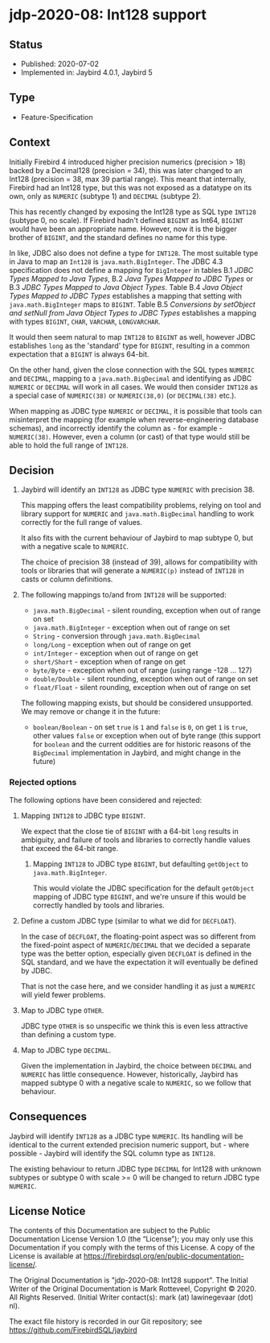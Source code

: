 <!--
SPDX-FileCopyrightText: Copyright 2020 Mark Rotteveel
SPDX-License-Identifier: LicenseRef-PDL-1.0
-->
# jdp-2020-08: Int128 support

## Status

- Published: 2020-07-02
- Implemented in: Jaybird 4.0.1, Jaybird 5

## Type

- Feature-Specification

## Context

Initially Firebird 4 introduced higher precision numerics (precision > 18)
backed by a Decimal128 (precision = 34), this was later changed to an Int128
(precision = 38, max 39 partial range). This meant that internally, Firebird had
an Int128 type, but this was not exposed as a datatype on its own, only as
`NUMERIC` (subtype 1) and `DECIMAL` (subtype 2).

This has recently changed by exposing the Int128 type as SQL type `INT128`
(subtype 0, no scale). If Firebird hadn't defined `BIGINT` as Int64, `BIGINT`
would have been an appropriate name. However, now it is the bigger brother of
`BIGINT`, and the standard defines no name for this type.

In like, JDBC also does not define a type for `INT128`. The most suitable type
in Java to map an `Int128` is `java.math.BigInteger`. The JDBC 4.3 specification
does not define a mapping for `BigInteger` in tables B.1 _JDBC Types Mapped to
Java Types_, B.2 _Java Types Mapped to JDBC Types_ or B.3 _JDBC Types Mapped to
Java Object Types_. Table B.4 _Java Object Types Mapped to JDBC Types_
establishes a mapping that setting with `java.math.BigInteger` maps to `BIGINT`.
Table B.5 _Conversions by setObject and setNull from Java Object
Types to JDBC Types_ establishes a mapping with types `BIGINT`, `CHAR`,
`VARCHAR`, `LONGVARCHAR`.

It would then seem natural to map `INT128` to `BIGINT` as well, however JDBC
establishes `long` as the 'standard' type for `BIGINT`, resulting in a common
expectation that a `BIGINT` is always 64-bit.

On the other hand, given the close connection with the SQL types `NUMERIC` and
`DECIMAL`, mapping to a `java.math.BigDecimal` and identifying as JDBC `NUMERIC`
or `DECIMAL` will work in all cases. We would then consider `INT128` as a
special case of `NUMERIC(38)` or `NUMERIC(38,0)` (or `DECIMAL(38)` etc.).

When mapping as JDBC type `NUMERIC` or `DECIMAL`, it is possible that tools can
misinterpret the mapping (for example when reverse-engineering database schemas),
and incorrectly identify the column as - for example - `NUMERIC(38)`. However,
even a column (or cast) of that type would still be able to hold the full range
of `INT128`.  

## Decision

1.  Jaybird will identify an `INT128` as JDBC type `NUMERIC` with precision 38.

    This mapping offers the least compatibility problems, relying on tool and
    library support for `NUMERIC` and `java.math.BigDecimal` handling to work
    correctly for the full range of values.
    
    It also fits with the current behaviour of Jaybird to map subtype 0, but
    with a negative scale to `NUMERIC`.
    
    The choice of precision 38 (instead of 39), allows for compatibility with
    tools or libraries that will generate a `NUMERIC(p)` instead of `INT128` in
    casts or column definitions.
    
2.  The following mappings to/and from `INT128` will be supported:

    - `java.math.BigDecimal` - silent rounding, exception when out of range on
      set
    - `java.math.BigInteger` - exception when out of range on set
    - `String` - conversion through `java.math.BigDecimal`
    - `long/Long` - exception when out of range on get
    - `int/Integer` - exception when out of range on get
    - `short/Short` - exception when of range on get
    - `byte/Byte` - exception when out of range (using range -128 ... 127)
    - `double/Double` - silent rounding, exception when out of range on set
    - `float/Float` - silent rounding, exception when out of range on set
    
    The following mapping exists, but should be considered unsupported. We may
    remove or change it in the future:
    
    - `boolean/Boolean` - on set `true` is `1` and `false` is `0`, on get `1` is
      `true`, other values `false` or exception when out of byte range (this
      support for `boolean` and the current oddities are for historic reasons of
      the `BigDecimal` implementation in Jaybird, and might change in the future)

### Rejected options

The following options have been considered and rejected:

1.  Mapping `INT128` to JDBC type `BIGINT`.

    We expect that the close tie of `BIGINT` with a 64-bit `long` results in
    ambiguity, and failure of tools and libraries to correctly handle values
    that exceed the 64-bit range.
    
    1.  Mapping `INT128` to JDBC type `BIGINT`, but defaulting `getObject` to
        `java.math.BigInteger`.
        
        This would violate the JDBC specification for the default `getObject`
        mapping of JDBC type `BIGINT`, and we're unsure if this would be
        correctly handled by tools and libraries.

2.  Define a custom JDBC type (similar to what we did for `DECFLOAT`).

    In the case of `DECFLOAT`, the floating-point aspect was so different from
    the fixed-point aspect of `NUMERIC`/`DECIMAL` that we decided a separate
    type was the better option, especially given `DECFLOAT` is defined in the
    SQL standard, and we have the expectation it will eventually be defined by
    JDBC.
    
    That is not the case here, and we consider handling it as just a `NUMERIC`
    will yield fewer problems.

3.  Map to JDBC type `OTHER`.

    JDBC type `OTHER` is so unspecific we think this is even less attractive
    than defining a custom type.
    
4.  Map to JDBC type `DECIMAL`.

    Given the implementation in Jaybird, the choice between `DECIMAL` and
    `NUMERIC` has little consequence. However, historically, Jaybird has mapped
    subtype 0 with a negative scale to `NUMERIC`, so we follow that behaviour. 

## Consequences

Jaybird will identify `INT128` as a JDBC type `NUMERIC`. Its handling will be
identical to the current extended precision numeric support, but - where
possible - Jaybird will identify the SQL column type as `INT128`.

The existing behaviour to return JDBC type `DECIMAL` for Int128 with unknown
subtypes or subtype 0 with scale >= 0 will be changed to return JDBC type
`NUMERIC`.

## License Notice

The contents of this Documentation are subject to the Public Documentation
License Version 1.0 (the “License”); you may only use this Documentation if you
comply with the terms of this License. A copy of the License is available at
<https://firebirdsql.org/en/public-documentation-license/>.

The Original Documentation is "jdp-2020-08: Int128 support".
The Initial Writer of the Original Documentation is Mark Rotteveel,
Copyright © 2020. All Rights Reserved. (Initial Writer contact(s):
mark (at) lawinegevaar (dot) nl).

<!--
Contributor(s): ______________________________________.
Portions created by ______ are Copyright © _________ [Insert year(s)]. All Rights Reserved.
(Contributor contact(s): ________________ [Insert hyperlink/alias]).
-->

The exact file history is recorded in our Git repository; see
<https://github.com/FirebirdSQL/jaybird>

